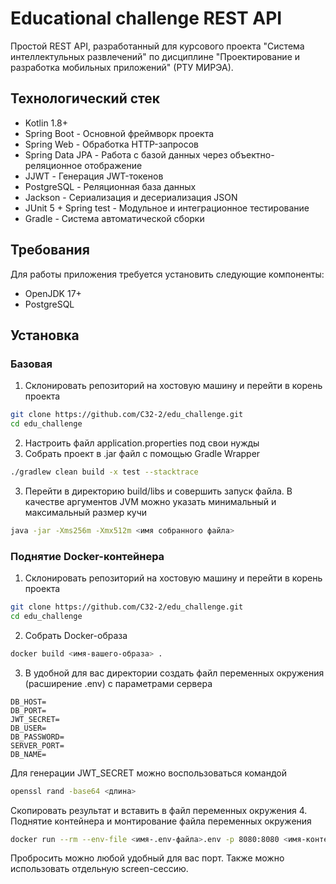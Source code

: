# Educational challenge REST API

Простой REST API, разработанный для курсового проекта "Система интеллектульных развлечений" по дисциплине "Проектирование и разработка мобильных приложений" (РТУ МИРЭА). 

## Технологический стек

- Kotlin 1.8+
- Spring Boot - Основной фреймворк проекта
- Spring Web - Обработка HTTP-запросов
- Spring Data JPA - Работа с базой данных через объектно-реляционное отображение
- JJWT - Генерация JWT-токенов
- PostgreSQL - Реляционная база данных
- Jackson - Сериализация и десериализация JSON
- JUnit 5 + Spring test - Модульное и интеграционное тестирование
- Gradle - Система автоматической сборки

## Требования
Для работы приложения требуется установить следующие компоненты:
- OpenJDK 17+
- PostgreSQL

## Установка
### Базовая
1. Склонировать репозиторий на хостовую машину и перейти в корень проекта
```bash
git clone https://github.com/C32-2/edu_challenge.git
cd edu_challenge
```
2. Настроить файл application.properties под свои нужды
3. Собрать проект в .jar файл с помощью Gradle Wrapper
```bash
./gradlew clean build -x test --stacktrace
```
3. Перейти в директорию build/libs и совершить запуск файла. В качестве аргументов JVM можно указать минимальный и максимальный размер кучи
```bash
java -jar -Xms256m -Xmx512m <имя собранного файла>
```
### Поднятие Docker-контейнера
1. Склонировать репозиторий на хостовую машину и перейти в корень проекта
```bash
git clone https://github.com/C32-2/edu_challenge.git
cd edu_challenge
```
2. Собрать Docker-образа
```bash
docker build <имя-вашего-образа> .
```
3. В удобной для вас директории создать файл переменных окружения (расширение .env) с параметрами сервера
```env
DB_HOST=
DB_PORT=
JWT_SECRET=
DB_USER=
DB_PASSWORD=
SERVER_PORT=
DB_NAME=
```
Для генерации JWT_SECRET можно воспользоваться командой
```bash
openssl rand -base64 <длина>
```
Скопировать результат и вставить в файл переменных окружения
4. Поднятие контейнера и монтирование файла переменных окружения
```bash
docker run --rm --env-file <имя-.env-файла>.env -p 8080:8080 <имя-контейнера>
```
Пробросить можно любой удобный для вас порт. Также можно использовать отдельную screen-сессию.



  
